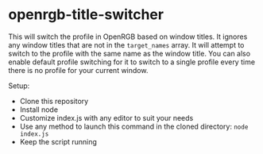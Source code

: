 # openrgb-title-switcher

This will switch the profile in OpenRGB based on window titles. It ignores any window titles that are not in the `target_names` array. It will attempt to switch to the profile with the same name as the window title. You can also enable default profile switching for it to switch to a single profile every time there is no profile for your current window.

Setup: 
- Clone this repository
- Install node
- Customize index.js with any editor to suit your needs
- Use any method to launch this command in the cloned directory:
`node index.js`
- Keep the script running
